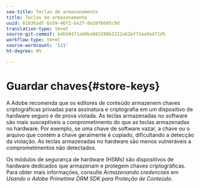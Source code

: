 ```yaml
---
seo-title: Teclas de armazenamento
title: Teclas de armazenamento
uuid: 81836adf-6cb9-46f2-be2f-8a20f6685c9d
translation-type: tm+mt
source-git-commit: b4b50471ab0ba98329862322a61bf73aa9e471d5
workflow-type: tm+mt
source-wordcount: '111'
ht-degree: 0%

---
```



# Guardar chaves{#store-keys}

A Adobe recomenda que os editores de conteúdo armazenem chaves criptográficas privadas para assinatura e criptografia em um dispositivo de hardware seguro e de prova violada. As teclas armazenadas no software são mais susceptíveis a comprometimento do que as teclas armazenadas no hardware. Por exemplo, se uma chave de software vazar, a chave ou o arquivo que contém a chave geralmente é copiado, dificultando a detecção da violação. As teclas armazenadas no hardware são menos vulneráveis a comprometimentos não detectados.

Os módulos de segurança de hardware (HSMs) são dispositivos de hardware dedicados que armazenam e protegem chaves criptográficas. Para obter mais informações, consulte *Armazenando credenciais* em *Usando o Adobe Primetime DRM SDK para Proteção de Conteúdo*.
